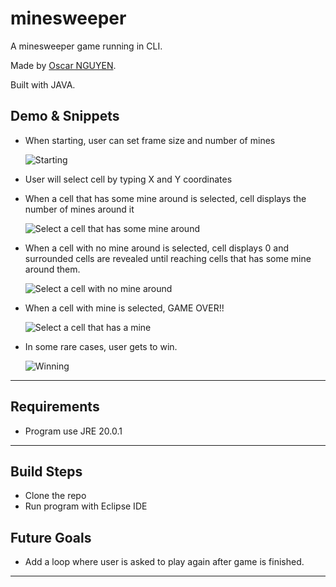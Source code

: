 # minesweeper

A minesweeper game running in CLI.

Made by [Oscar NGUYEN](https://github.com/uwerrrr).

Built with JAVA.

## Demo & Snippets

- When starting, user can set frame size and number of mines

  ![Starting](https://i.postimg.cc/gjpFrkYW/Screenshot-2023-08-17-at-12-12-58-pm.png)

- User will select cell by typing X and Y coordinates

- When a cell that has some mine around is selected, cell displays the number of mines around it

  ![Select a cell that has some mine around](https://i.postimg.cc/63YL4MKp/Screenshot-2023-08-17-at-12-14-12-pm.png)

- When a cell with no mine around is selected, cell displays 0 and surrounded cells are revealed until reaching cells that has some mine around them.

  ![Select a cell with no mine around](https://i.postimg.cc/TwqN7jXz/Screenshot-2023-08-17-at-12-13-09-pm.png)

- When a cell with mine is selected, GAME OVER!!

  ![Select a cell that has a mine](https://i.postimg.cc/05X08XZt/Screenshot-2023-08-17-at-12-13-58-pm.png)

- In some rare cases, user gets to win.

  ![Winning](https://i.postimg.cc/jSHfJMQY/Screenshot-2023-08-17-at-12-20-32-pm.png)

---

## Requirements

- Program use JRE 20.0.1

---

## Build Steps

- Clone the repo
- Run program with Eclipse IDE

## Future Goals

- Add a loop where user is asked to play again after game is finished.

---
